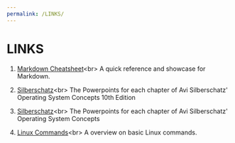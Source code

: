 ```yaml
---
permalink: /LINKS/
---
```


# LINKS

1. [Markdown Cheatsheet]([[https://en.wikipedia.org/wiki/1](https://github.com/adam-p/markdown-here/wiki/Markdown-Cheatsheet)](https://github.com/adam-p/markdown-here/wiki/Markdown-Cheatsheet))<br>
A quick reference and showcase for Markdown.

2. [Silberschatz]([[https://en.wikipedia.org/wiki/2](https://www.os-book.com/OS10/slide-dir/)](https://www.os-book.com/OS10/slide-dir/))<br>
The Powerpoints for each chapter of Avi Silberschatz' Operating System Concepts 10th Edition

2. [Silberschatz]([[https://en.wikipedia.org/wiki/2](https://drive.uqu.edu.sa/_/mskhayat/files/MySubjects/2017SS%20Operating%20Systems/Abraham%20Silberschatz-Operating%20System%20Concepts%20(9th,2012_12).pdf)]([https://www.os-book.com/OS10/slide-dir/](https://drive.uqu.edu.sa/_/mskhayat/files/MySubjects/2017SS%20Operating%20Systems/Abraham%20Silberschatz-Operating%20System%20Concepts%20(9th,2012_12).pdf)))<br>
The Powerpoints for each chapter of Avi Silberschatz' Operating System Concepts

3. [Linux Commands]([[https://en.wikipedia.org/wiki/3](https://linuxopsys.com/topics/basic-linux-commands)](https://linuxopsys.com/topics/basic-linux-commands))<br>
A overview on basic Linux commands.
